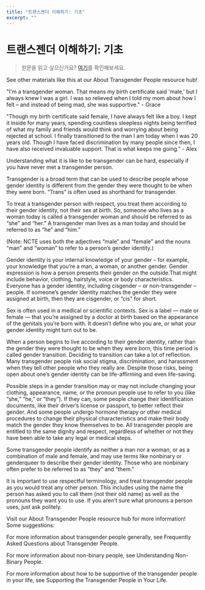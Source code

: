 ```yaml
---
title: "트랜스젠더 이해하기: 기초"
excerpt: ""
---
```


# 트랜스젠더 이해하기: 기초
> 원문을 읽고 싶으신가요? [여기](https://transequality.org/issues/resources/understanding-transgender-people-the-basics)를 확인해보세요.

See other materials like this at our About Transgender People resource hub!

"I'm a transgender woman. That means my birth certificate said 'male,' but I always knew I was a girl. I was so relieved when I told my mom about how I felt – and instead of being mad, she was supportive." - Grace

"Though my birth certificate said female, I have always felt like a boy. I kept it inside for many years, spending countless sleepless nights being terrified of what my family and friends would think and worrying about being rejected at school. I finally transitioned to the man I am today when I was 20 years old. Though I have faced discrimination by many people since then, I have also received invaluable support. That is what keeps me going." - Alex

Understanding what it is like to be transgender can be hard, especially if you have never met a transgender person.

Transgender is a broad term that can be used to describe people whose gender identity is different from the gender they were thought to be when they were born. “Trans” is often used as shorthand for transgender.

To treat a transgender person with respect, you treat them according to their gender identity, not their sex at birth. So, someone who lives as a woman today is called a transgender woman and should be referred to as “she” and “her.” A transgender man lives as a man today and should be referred to as “he” and “him.”

(Note: NCTE uses both the adjectives “male” and “female” and the nouns “man” and “woman” to refer to a person’s gender identity.)

Gender identity is your internal knowledge of your gender – for example, your knowledge that you’re a man, a woman, or another gender. Gender expression is how a person presents their gender on the outside.That might include behavior, clothing, hairstyle, voice or body characteristics. Everyone has a gender identity, including cisgender – or non-transgender – people. If someone’s gender identity matches the gender they were assigned at birth, then they are cisgender, or “cis" for short.

Sex is often used in a medical or scientific contexts. Sex is a label — male or female — that you’re assigned by a doctor at birth based on the appearance of the genitals you’re born with. It doesn’t define who you are, or what your gender identity might turn out to be.

When a person begins to live according to their gender identity, rather than the gender they were thought to be when they were born, this time period is called gender transition. Deciding to transition can take a lot of reflection. Many transgender people risk social stigma, discrimination, and harassment when they tell other people who they really are. Despite those risks, being open about one’s gender identity can be life-affirming and even life-saving.

Possible steps in a gender transition may or may not include changing your clothing, appearance, name, or the pronoun people use to refer to you (like “she,” “he,” or “they”). If they can, some people change their identification documents, like their driver’s license or passport, to better reflect their gender. And some people undergo hormone therapy or other medical procedures to change their physical characteristics and make their body match the gender they know themselves to be. All transgender people are entitled to the same dignity and respect, regardless of whether or not they have been able to take any legal or medical steps.

Some transgender people identify as neither a man nor a woman, or as a combination of male and female, and may use terms like nonbinary or genderqueer to describe their gender identity. Those who are nonbinary often prefer to be referred to as “they” and “them.”

It is important to use respectful terminology, and treat transgender people as you would treat any other person. This includes using the name the person has asked you to call them (not their old name) as well as the pronouns they want you to use. If you aren’t sure what pronouns a person uses, just ask politely.

Visit our About Transgender People resource hub for more information! Some suggestions:

For more information about transgender people generally, see Frequently Asked Questions about Transgender People.

For more information about non-binary people, see Understanding Non-Binary People.

For more information about how to be supportive of the transgender people in your life, see Supporting the Transgender People in Your Life.

